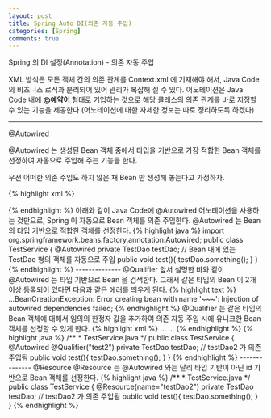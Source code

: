 ```yaml
---
layout: post
title: Spring Auto DI(의존 자동 주입)
categories: [Spring]
comments: true
---
```


Spring 의 DI 설정(Annotation) - 의존 자동 주입

XML 방식은 모든 객체 간의 의존 관계를 Context.xml 에 기재해야 해서, Java Code의 비즈니스 로직과 분리되어 있어 관리가 복잡해 질 수 있다.
어노테이션은 Java Code 내에 **@예약어** 형태로 기입하는 것으로 해당 클래스의 의존 관계를 바로 지정할 수 있는 기능을 제공한다
(어노테이션에 대한 자세한 정보는 따로 정리하도록 하겠다)

--------------

@Autowired

@Autowired 는 생성된 Bean 객체 중에서 타입을 기반으로 가장 적합한 Bean 객체를 선정하여 자동으로 주입해 주는 기능을 한다.

우선 어떠한 의존 주입도 하지 않은 채 Bean 만 생성해 놓는다고 가정하자.

{% highlight xml %}
<!-- applicationContext.xml -->
<?xml version="1.0" encoding="UTF-8">

<beans xmlns="http://www.springframework.org/schema/beans"
    xmlns:xsi="http://www.w3.org/2001/XMLSchema-instance"
    xsi:schemaLocation="http://www.springframework.org/schema/beans http://www.springframework.org/schema/beans/spring-beans.xsd">

    <bean id="testDao" class="hotsse.TestDao">
    </bean>

    <bean id="testService" class="hotsse.TestService">
    </bean>
</beans>
{% endhighlight %}

아래와 같이 Java Code에 @Autowired 어노테이션을 사용하는 것만으로, Spring 이 자동으로 Bean 객체를 의존 주입한다.
@Autowired 는 Bean 의 타입 기반으로 적합한 객체를 선정한다.

{% highlight java %}
import org.springframework.beans.factory.annotation.Autowired;

public class TestService {

    @Autowired
    private TestDao testDao; // Bean 내에 있는 TestDao 형의 객체를 자동으로 주입

    public void test(){
        testDao.something();
    }
}
{% endhighlight %}

--------------

@Qualifier

앞서 설명한 바와 같이 @Autowired 는 타입 기반으로 Bean 을 검색한다. 그래서 같은 타입의 Bean 이 2개 이상 등록되어 있다면 다음과 같은 에러를 띄우게 된다.

{% highlight text %}
...BeanCreationException: Error creating bean with name '~~~': Injection of autowired dependencies failed;
{% endhighlight %}

@Qualifier 는 같은 타입의 Bean 객체에 대해서 임의의 한정자 값을 추가하여 의존 자동 주입 시에 유니크한 Bean 객체를 선정할 수 있게 한다.

{% highlight xml %}
<!-- applicationContext.xml -->
...
<beans ...>
    <bean id="testDao" class="hotsse.TestDao">
        <qualifier value="test1">
    </bean>

    <bean id="testDao2" class="hotsse.TestDao">
        <qualifier value="test2">
    </bean>

    <bean id="testService" class="hotsse.TestService">
    </bean>
</beans>
...
{% endhighlight %}

{% highlight java %}
/**
* TestService.java
*/
public class TestService {

    @Autowired
    @Qualifier("test2")
    private TestDao testDao; // testDao2 가 의존 주입됨

    public void test(){
        testDao.something();
    }
}
{% endhighlight %}

--------------

@Resource

@Resource 는 @Autowired 와는 달리 타입 기반이 아닌 id 기반으로 Bean 객체를 선정한다.

{% highlight java %}
/**
* TestService.java
*/
public class TestService {

    @Resource(name="testDao2")
    private TestDao testDao; // testDao2 가 의존 주입됨

    public void test(){
        testDao.something();
    }
}
{% endhighlight %}
